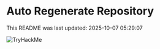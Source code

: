 # Auto Regenerate Repository

This README was last updated: 2025-10-07 05:29:07

 ![TryHackMe](https://tryhackme.com/badge/533634)